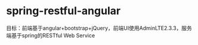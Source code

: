 # spring-restful-angular
目标：前端基于angular+bootstrap+jQuery，前端UI使用AdminLTE2.3.3，服务端基于spring的RESTful Web Service

